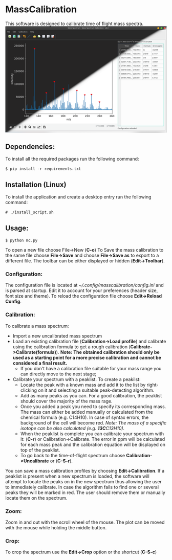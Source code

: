# MassCalibration
This software is designed to calibrate time of flight mass spectra. 
![Screenshot](/screenshots/MassCalibration.png)

## Dependencies:
To install all the required packages run the following command:

    $ pip install -r requirements.txt

## Installation (Linux)
To install the application and create a desktop entry run the following command:

    # ./install_script.sh

## Usage:

    $ python mc.py

To open a new file choose File->New (**C-o**)
To Save the mass calibration to the same file choose **File->Save** and choose **File->Save as** to export to a different file.
The toolbar can be either displayed or hidden (**Edit->Toolbar**).

### Configuration:

The configuration file is located at *~/.config/masscalibration/config.ini* and is parsed at startup. 
Edit it to account for your preferences (header size, font size and theme).
To reload the configuration file choose **Edit->Reload Config**.

### Calibration:

To calibrate a mass spectrum:

* Import a new uncalibrated mass spectrum
* Load an existing calibration file (**Calibration->Load profile**) and calibrate using the calibration formula to get a rough calibration (**Calibrate->Calibrate(formula)**).
**Note: The obtained calibration should only be used as a starting point for a more precise calibration and cannot be considered a final result.**
	* If you don't have a calibration file suitable for your mass range you can directly move to the next stage;
* Calibrate your spectrum with a peaklist. To create a peakilst:
	* Locate the peak with a known mass and add it to the list by right-clicking on it and selecting a suitable peak-detecting algorithm.
	* Add as many peaks as you can. For a good calibration, the peaklist should cover the majority of the mass rage.
	* Once you added a peak you need to specify its corresponding mass. The mass can either be added manually or calculated from the chemical formula (e.g. C14H10). In case of syntax errors, the background of the cell will become red.
	*Note: The mass of a specific isotope can be also calculated (e.g. **13C**C13H10).*
	* When the peaklist is complete you can calibrate your spectrum with it: (**C-r**) or Calibration->Calibrate. The error in ppm will be calculated for each mass peak and the calibration equation will be displayed on top of the peaklist.
	* To go back to the time-of-flight spectrum choose **Calibration->Uncalibrate** or (**C-S-r**).

You can save a mass calibration profiles by choosing **Edit->Calibration**.
If a peaklist is present when a new spectrum is loaded, the software will attempt to locate the peaks on in the new spectrum thus allowing the user to immediately calibrate. In case the algorithm fails to find one or several peaks they will be marked in red. The user should remove them or manually locate them on the spectrum.

### Zoom:

Zoom in and out with the scroll wheel of the mouse. The plot can be moved with the mouse while holding the middle button.

### Crop:

To crop the spectrum use the **Edit->Crop** option or the shortcut (**C-S-c**)

